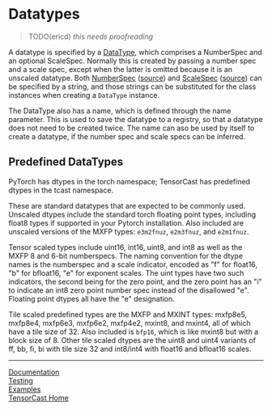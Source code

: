 <!-- markdownlint-disable MD033 MD041 -->

# Datatypes

> TODO(ericd) *this needs proofreading*

A datatype is specified by a [DataType](../tcast/datatype.py), which comprises a NumberSpec and an
optional ScaleSpec.  Normally this is created by passing a number spec and a scale spec, except when
the latter is omitted because it is an unscaled datatype.  Both [NumberSpec](./number.md)
([source](../tcast/number.py)) and [ScaleSpec](./scale.md) ([source](../tcast/number.py)) can be
specified by a string, and those strings can be substituted for the class instances when creating a
`DataType` instance.

The DataType also has a name, which is defined through the name parameter.  This is used to save
the datatype to a registry, so that a datatype does not need to be created twice.  The name can
aso be used by itself to create a datatype, if the number spec and scale specs can be inferred.

## Predefined DataTypes

PyTorch has dtypes in the torch namespace; TensorCast has predefined dtypes in the tcast namespace.

These are standard datatypes that are expected to be commonly used.  Unscaled dtypes include the standard
torch floating point types, including float8 types if supported in your Pytorch installation.  Also included
are unscaled versions of the MXFP types: `e3m2fnuz`, `e2m3fnuz`, and `e2m1fnuz`.

Tensor scaled types include uint16, int16, uint8, and int8 as well as the MXFP 8 and 6-bit numberspecs. The naming
convention for the dtype names is the numberspec and a scale indicator, encoded as "f" for float16, "b" for bfloat16,
"e" for exponent scales. The uint types have two such indicators, the second being for the zero point, and the zero
point has an "i" to indicate an int8 zero point number spec instead of the disallowed "e".  Floating point dtypes all
have the "e" designation.

Tile scaled predefined types are the MXFP and MXINT types: mxfp8e5, mxfp8e4, mxfp6e3, mxfp6e2, mxfp4e2, mxint8, and
mxint4, all of which have a tile size of 32.  Also included is `bfp16`, which is like mxint8 but with a block size
of 8.  Other tile scaled dtypes are the uint8 and uint4 variants of ff, bb, fi, bi with tile size 32 and int8/int4
with float16 and bfloat16 scales.

---

[Documentation](./README.md)
</br>
[Testing](../tests/README.md)
</br>
[Examples](../examples/README.md)
</br>
[TensorCast Home](../README.md)

